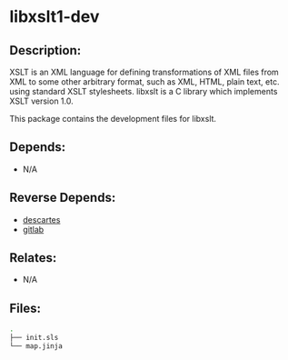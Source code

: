 # libxslt1-dev

## Description:

XSLT is an XML language for defining transformations of XML files from XML to some other arbitrary format, such as XML, HTML, plain text, etc. using standard XSLT stylesheets. libxslt is a C library which implements XSLT version 1.0.

This package contains the development files for libxslt.

## Depends:

  -  N/A

## Reverse Depends:

  -  [descartes](/salt/descartes)
  -  [gitlab](/salt/gitlab)

## Relates:

  -  N/A

## Files:

```bash
.
├── init.sls
└── map.jinja
```
